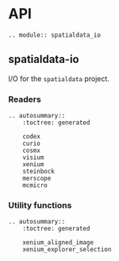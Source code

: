 # API

```{eval-rst}
.. module:: spatialdata_io
```

## spatialdata-io

I/O for the `spatialdata` project.

### Readers

```{eval-rst}
.. autosummary::
    :toctree: generated

    codex
    curio
    cosmx
    visium
    xenium
    steinbock
    merscope
    mcmicro
```

### Utility functions
```{eval-rst}
.. autosummary::
    :toctree: generated

    xenium_aligned_image
    xenium_explorer_selection
```

